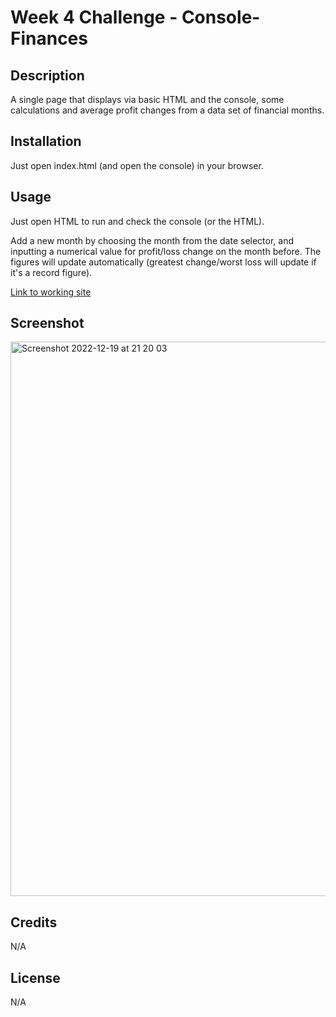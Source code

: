# Week 4 Challenge - Console-Finances

## Description

A single page that displays via basic HTML and the console, some calculations and average profit changes from a data set of financial months.

## Installation

Just open index.html (and open the console) in your browser.

## Usage

Just open HTML to run and check the console (or the HTML). 

Add a new month by choosing the month from the date selector, and inputting a numerical value for profit/loss change on the month before. The figures will update automatically (greatest change/worst loss will update if it's a record figure).

[Link to working site](https://tascott.github.io/Console-Finances/)


## Screenshot
<img width="887" alt="Screenshot 2022-12-19 at 21 20 03" src="https://user-images.githubusercontent.com/18272434/208526316-4b86e216-4bda-41a4-a599-7f17b2ab37e5.png">

## Credits

N/A


## License

N/A
